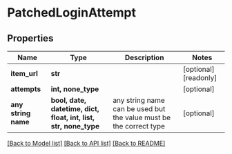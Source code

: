 # PatchedLoginAttempt


## Properties
Name | Type | Description | Notes
------------ | ------------- | ------------- | -------------
**item_url** | **str** |  | [optional] [readonly] 
**attempts** | **int, none_type** |  | [optional] 
**any string name** | **bool, date, datetime, dict, float, int, list, str, none_type** | any string name can be used but the value must be the correct type | [optional]

[[Back to Model list]](../README.md#documentation-for-models) [[Back to API list]](../README.md#documentation-for-api-endpoints) [[Back to README]](../README.md)


